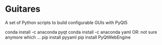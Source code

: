 # Guitares
A set of Python scripts to build configurable GUIs with PyQt5

conda install -c anaconda pyqt
conda install -c anaconda yaml
OR: not sure anymore which ...
pip install pyyaml
pip install PyQtWebEngine
